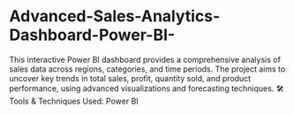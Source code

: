 # Advanced-Sales-Analytics-Dashboard-Power-BI-
This interactive Power BI dashboard provides a comprehensive analysis of sales data across regions, categories, and time periods. The project aims to uncover key trends in total sales, profit, quantity sold, and product performance, using advanced visualizations and forecasting techniques.  🛠 Tools &amp; Techniques Used:  Power BI  
